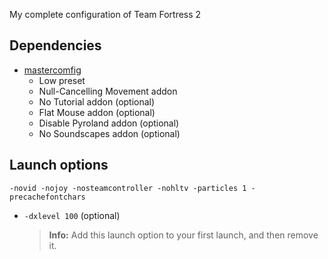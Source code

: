 My complete configuration of Team Fortress 2

## Dependencies
* [mastercomfig](https://github.com/mastercomfig/mastercomfig)
  * Low preset
  * Null-Cancelling Movement addon
  * No Tutorial addon (optional)
  * Flat Mouse addon (optional)
  * Disable Pyroland addon (optional)
  * No Soundscapes addon (optional)

## Launch options
```
-novid -nojoy -nosteamcontroller -nohltv -particles 1 -precachefontchars
```
* `-dxlevel 100` (optional)
  > **Info:**  Add this launch option to your first launch, and then remove it.
